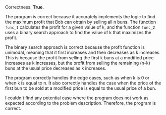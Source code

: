 Correctness: **True**.

The program is correct because it accurately implements the logic to find the maximum profit that Bob can obtain by selling all n buns. The function `func_1` calculates the profit for a given value of k, and the function `func_2` uses a binary search approach to find the value of k that maximizes the profit.

The binary search approach is correct because the profit function is unimodal, meaning that it first increases and then decreases as k increases. This is because the profit from selling the first k buns at a modified price increases as k increases, but the profit from selling the remaining (n-k) buns at the usual price decreases as k increases.

The program correctly handles the edge cases, such as when k is 0 or when k is equal to n. It also correctly handles the case when the price of the first bun to be sold at a modified price is equal to the usual price of a bun.

I couldn't find any potential case where the program does not work as expected according to the problem description. Therefore, the program is correct.
